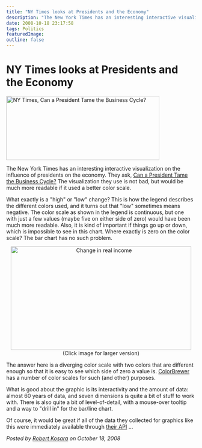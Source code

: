 ```yaml
---
title: "NY Times looks at Presidents and the Economy"
description: "The New York Times has an interesting interactive visualization on the influence of presidents on the economy. They ask,&nbsp;Can a President Tame the Business Cycle? The visualization they use is not bad, but would be much more readable if it used a better color scale."
date: 2008-10-18 23:17:58
tags: Politics
featuredImage:
outline: false
---
```


# NY Times looks at Presidents and the Economy

<a href="http://eagereyes.org/blog/2008/nytimes-looks-at-presidents-and-economy.html"><img src="https://media.eagereyes.org/media/2008/nytimes-presidentseconomy.png" alt="NY Times, Can a President Tame the Business Cycle?" width="407" height="170" border="0" /></a>

The New York Times has an interesting interactive visualization on the influence of presidents on the economy. They ask, <a href="http://www.nytimes.com/interactive/2008/10/18/business/20081019-metrics-graphic.html">Can a President Tame the Business Cycle?</a> The visualization they use is not bad, but would be much more readable if it used a better color scale.

What exactly is a "high" or "low" change? This is how the legend describes the different colors used, and it turns out that "low" sometimes means negative. The color scale as shown in the legend is continuous, but one with just a few values (maybe five on either side of zero) would have been much more readable. Also, it is kind of important if things go up or down, which is impossible to see in this chart. Where exactly is zero on the color scale? The bar chart has no such problem.
<p style="text-align: center;"><a href="http://eagereyes.org/media/2008/nytimes-presidentseconomy-detail.png"><img src="https://media.eagereyes.org/media/2008/nytimes-presidentseconomy-detail-thumb.png" alt="Change in real income" width="480" height="275" border="0" /></a>
(Click image for larger version)</p>
The answer here is a diverging color scale with two colors that are different enough so that it is easy to see which side of zero a value is. <a href="http://colorbrewer.org/">ColorBrewer</a> has a number of color scales for such (and other) purposes.

What is good about the graphic is its interactivity and the amount of data: almost 60 years of data, and seven dimensions is quite a bit of stuff to work with. There is also quite a bit of level-of-detail, with a mouse-over tooltip and a way to "drill in" for the bar/line chart.

Of course, it would be great if all of the data they collected for graphics like this were immediately available through <a href="http://developer.nytimes.com/">their API</a> ...


_Posted by <a href="/about">Robert Kosara</a> on October 18, 2008_



